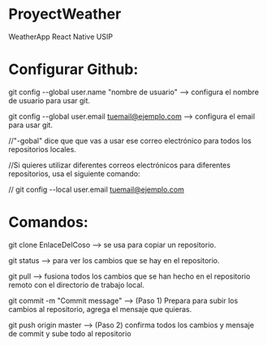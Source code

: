 # ProyectWeather
WeatherApp React Native USIP

# Configurar Github:

git config --global user.name "nombre de usuario" --> configura el nombre de usuario para usar git.

git config --global user.email tuemail@ejemplo.com --> configura el email para usar git.

//"-gobal" dice que que vas a usar ese correo electrónico para todos los repositorios locales.

//Si quieres utilizar diferentes correos electrónicos para diferentes repositorios, usa el siguiente comando:

// git config --local user.email tuemail@ejemplo.com

# Comandos: 

git clone EnlaceDelCoso --> se usa para copiar un repositorio.

git status -->  para ver los cambios que se hay en el repositorio.

git pull  --> fusiona todos los cambios que se han hecho en el repositorio remoto con el directorio de trabajo local.

git commit -m "Commit message"  --> (Paso 1) Prepara para subir los cambios al repositorio, agrega el mensaje que quieras.

git push  origin master --> (Paso 2) confirma todos los cambios y mensaje de commit y sube todo al repositorio
